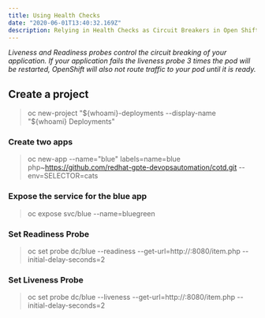 ```yaml
---
title: Using Health Checks
date: "2020-06-01T13:40:32.169Z"
description: Relying in Health Checks as Circuit Breakers in Open Shift
---
```


_Liveness and Readiness probes control the circuit breaking of your application. If your application fails the liveness probe 3 times the pod will be restarted, OpenShift will also not route traffic to your pod until it is ready._

## Create a project 
> oc new-project "${whoami}-deployments --display-name "${whoami} Deployments"

### Create two apps

> oc new-app --name="blue" labels=name=blue php~https://github.com/redhat-gpte-devopsautomation/cotd.git --env=SELECTOR=cats

### Expose the service for the blue app
> oc expose svc/blue --name=bluegreen

### Set Readiness Probe
> oc set probe dc/blue --readiness --get-url=http://:8080/item.php --initial-delay-seconds=2

### Set Liveness Probe
> oc set probe dc/blue --liveness --get-url=http://:8080/item.php --initial-delay-seconds=2
